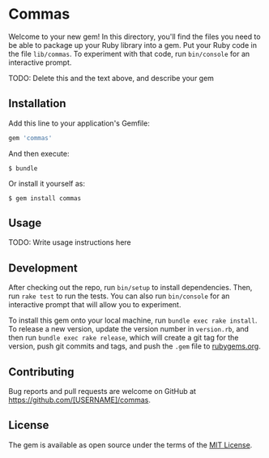 # Commas

Welcome to your new gem! In this directory, you'll find the files you need to be able to package up your Ruby library into a gem. Put your Ruby code in the file `lib/commas`. To experiment with that code, run `bin/console` for an interactive prompt.

TODO: Delete this and the text above, and describe your gem

## Installation

Add this line to your application's Gemfile:

```ruby
gem 'commas'
```

And then execute:

```
$ bundle
```

Or install it yourself as:

```
$ gem install commas
```

## Usage

TODO: Write usage instructions here

## Development

After checking out the repo, run `bin/setup` to install dependencies. Then, run `rake test` to run the tests. You can also run `bin/console` for an interactive prompt that will allow you to experiment.

To install this gem onto your local machine, run `bundle exec rake install`. To release a new version, update the version number in `version.rb`, and then run `bundle exec rake release`, which will create a git tag for the version, push git commits and tags, and push the `.gem` file to [rubygems.org](https://rubygems.org).

## Contributing

Bug reports and pull requests are welcome on GitHub at <https://github.com/[USERNAME]/commas>.

## License

The gem is available as open source under the terms of the [MIT License](http://opensource.org/licenses/MIT).
